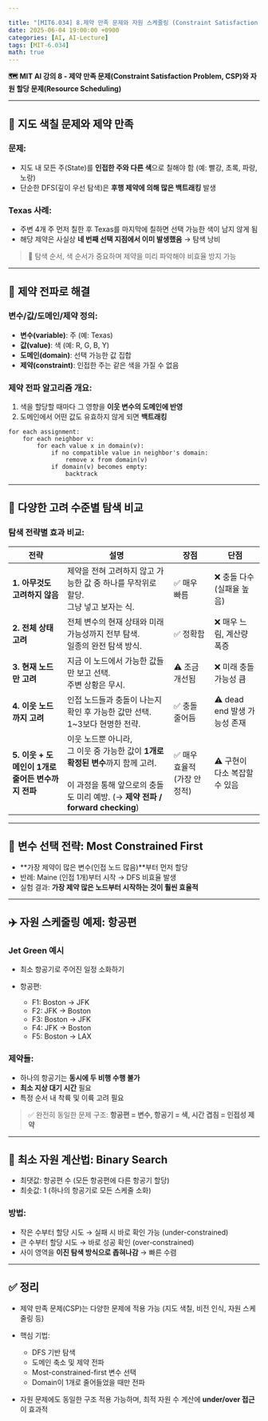 ```yaml
---

title: "[MIT6.034] 8.제약 만족 문제와 자원 스케줄링 (Constraint Satisfaction & Resource Scheduling)"
date: 2025-06-04 19:00:00 +0900
categories: [AI, AI-Lecture]
tags: [MIT-6.034]
math: true
---
```

 
**🗺️ MIT AI 강의 8 - 제약 만족 문제(Constraint Satisfaction Problem, CSP)와 자원 할당 문제(Resource Scheduling)**

---

## 🎨 지도 색칠 문제와 제약 만족

### 문제:

* 지도 내 모든 주(State)를 **인접한 주와 다른 색**으로 칠해야 함 (예: 빨강, 초록, 파랑, 노랑)
* 단순한 DFS(깊이 우선 탐색)은 **후행 제약에 의해 많은 백트래킹** 발생

### Texas 사례:

* 주변 4개 주 먼저 칠한 후 Texas를 마지막에 칠하면 선택 가능한 색이 남지 않게 됨
* 해당 제약은 사실상 **네 번째 선택 지점에서 이미 발생했음** → 탐색 낭비

> 📌 탐색 순서, 색 순서가 중요하며 제약을 미리 파악해야 비효율 방지 가능

---

## 🔁 제약 전파로 해결

### 변수/값/도메인/제약 정의:

* **변수(variable)**: 주 (예: Texas)
* **값(value)**: 색 (예: R, G, B, Y)
* **도메인(domain)**: 선택 가능한 값 집합
* **제약(constraint)**: 인접한 주는 같은 색을 가질 수 없음

### 제약 전파 알고리즘 개요:

1. 색을 할당할 때마다 그 영향을 **이웃 변수의 도메인에 반영**
2. 도메인에서 어떤 값도 유효하지 않게 되면 **백트래킹**

```text
for each assignment:
    for each neighbor v:
        for each value x in domain(v):
            if no compatible value in neighbor's domain:
                remove x from domain(v)
            if domain(v) becomes empty:
                backtrack
```

---

## 🧪 다양한 고려 수준별 탐색 비교

### 탐색 전략별 효과 비교:

| 전략                                              | 설명                                                                                                                                                                          | 장점                        | 단점                         |
| ------------------------------------------------- | ----------------------------------------------------------------------------------------------------------------------------------------------------------------------------- | --------------------------- | ---------------------------- |
| **1. 아무것도 고려하지 않음**                     | 제약을 전혀 고려하지 않고 가능한 값 중 하나를 무작위로 할당. <br> 그냥 넣고 보자는 식.                                                                                        | ✅ 매우 빠름                 | ❌ 충돌 다수 (실패율 높음)    |
| **2. 전체 상태 고려**                             | 전체 변수의 현재 상태와 미래 가능성까지 전부 탐색. <br> 일종의 완전 탐색 방식.                                                                                                | ✅ 정확함                    | ❌ 매우 느림, 계산량 폭증     |
| **3. 현재 노드만 고려**                           | 지금 이 노드에서 가능한 값들만 보고 선택. <br> 주변 상황은 무시.                                                                                                              | ⚠️ 조금 개선됨               | ❌ 미래 충돌 가능성 큼        |
| **4. 이웃 노드까지 고려**                         | 인접 노드들과 충돌이 나는지 확인 후 가능한 값만 선택. <br> 1~3보다 현명한 전략.                                                                                               | ✅ 충돌 줄어듬               | ⚠️ dead end 발생 가능성 존재  |
| **5. 이웃 + 도메인이 1개로 줄어든 변수까지 전파** | 이웃 노드뿐 아니라, <br> 그 이웃 중 가능한 값이 **1개로 확정된 변수**까지 함께 고려. <br> <br> 이 과정을 통해 앞으로의 충돌도 미리 예방. (→ **제약 전파 / forward checking**) | ✅ 매우 효율적 (가장 안정적) | ⚠️ 구현이 다소 복잡할 수 있음 |







---

## 🧭 변수 선택 전략: Most Constrained First

* **가장 제약이 많은 변수(인접 노드 많음)**부터 먼저 할당
* 반례: Maine (인접 1개)부터 시작 → DFS 비효율 발생
* 실험 결과: **가장 제약 많은 노드부터 시작하는 것이 훨씬 효율적**

---

## ✈️ 자원 스케줄링 예제: 항공편

### Jet Green 예시

* 최소 항공기로 주어진 일정 소화하기
* 항공편:

  * F1: Boston → JFK
  * F2: JFK → Boston
  * F3: Boston → JFK
  * F4: JFK → Boston
  * F5: Boston → LAX

### 제약들:

* 하나의 항공기는 **동시에 두 비행 수행 불가**
* **최소 지상 대기 시간** 필요
* 특정 순서 내 착륙 및 이륙 고려 필요

> ✅ 완전히 동일한 문제 구조: **항공편 = 변수, 항공기 = 색, 시간 겹침 = 인접성 제약**

---

## 🎯 최소 자원 계산법: Binary Search

* 최댓값: 항공편 수 (모든 항공편에 다른 항공기 할당)
* 최솟값: 1 (하나의 항공기로 모든 스케줄 소화)

### 방법:

* 작은 수부터 할당 시도 → 실패 시 바로 확인 가능 (under-constrained)
* 큰 수부터 할당 시도 → 바로 성공 확인 (over-constrained)
* 사이 영역을 **이진 탐색 방식으로 좁혀나감** → 빠른 수렴

---

## ✅ 정리

* 제약 만족 문제(CSP)는 다양한 문제에 적용 가능 (지도 색칠, 비전 인식, 자원 스케줄링 등)
* 핵심 기법:

  * DFS 기반 탐색
  * 도메인 축소 및 제약 전파
  * Most-constrained-first 변수 선택
  * Domain이 1개로 줄어들었을 때만 전파
* 자원 문제에도 동일한 구조 적용 가능하며, 최적 자원 수 계산에 **under/over 접근**이 효과적
